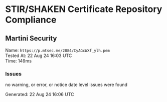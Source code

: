 # STIR/SHAKEN Certificate Repository Compliance

## Martini Security

Name: `https://p.mtsec.me/2884/CyAGcWXf_ylh.pem`\
Tested At: 22 Aug 24 16:03 UTC\
Time: 149ms

### Issues

no warning, or error, or notice date level issues were found

Generated: 22 Aug 24 16:06 UTC